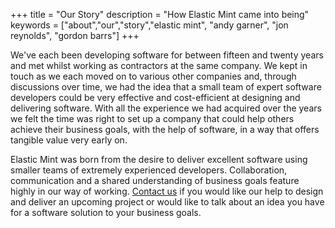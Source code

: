 +++
title =  "Our Story"
description = "How Elastic Mint came into being"
keywords = ["about","our","story","elastic mint", "andy garner", "jon reynolds", "gordon barrs"]
+++

We've each been developing software for between fifteen and twenty years and met whilst working as contractors at the same company. We kept in touch as we each moved on to various other companies and, through discussions over time, we had the idea that a small team of expert software developers could be very effective and cost-efficient at designing and delivering software. With all the experience we had acquired over the years we felt the time was right to set up a company that could help others achieve their business goals, with the help of software, in a way that offers tangible value very early on.  

Elastic Mint was born from the desire to deliver excellent software using smaller teams of extremely experienced developers. Collaboration, communication and a shared understanding of business goals feature highly in our way of working. [Contact us](/contact)  if you would like our help to design and deliver an upcoming project or would like to talk about an idea you have for a software solution to your business goals.

